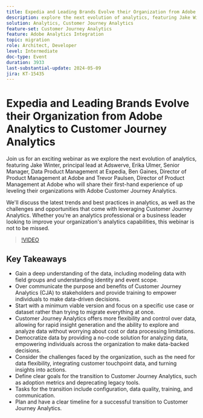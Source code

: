 ```yaml
---
title: Expedia and Leading Brands Evolve their Organization from Adobe Analytics to Customer Journey Analytics
description: explore the next evolution of analytics, featuring Jake Winter, principal lead at Adswerve, Erika Ulmer, Senior Manager, Data Product Management at Expedia, Ben Gaines, Director of Product Management at Adobe and Trevor Paulsen, Director of Product Management at Adobe who will share their first-hand experience of up leveling their organizations with Adobe Customer Journey Analytics. We'll discuss the latest trends and best practices in analytics, as well as the challenges and opportunities that come with leveraging Customer Journey Analytics. Whether you're an analytics professional or a business leader looking to improve your organization's analytics capabilities, this webinar is not to be missed.
solution: Analytics, Customer Journey Analytics
feature-set: Customer Journey Analytics
feature: Adobe Analytics Integration
topic: migration
role: Architect, Developer
level: Intermediate
doc-type: Event
duration: 3933
last-substantial-update: 2024-05-09
jira: KT-15435
---
```


# Expedia and Leading Brands Evolve their Organization from Adobe Analytics to Customer Journey Analytics

Join us for an exciting webinar as we explore the next evolution of analytics, featuring Jake Winter, principal lead at Adswerve, Erika Ulmer, Senior Manager, Data Product Management at Expedia, Ben Gaines, Director of Product Management at Adobe and Trevor Paulsen, Director of Product Management at Adobe who will share their first-hand experience of up leveling their organizations with Adobe Customer Journey Analytics.

We'll discuss the latest trends and best practices in analytics, as well as the challenges and opportunities that come with leveraging Customer Journey Analytics. Whether you're an analytics professional or a business leader looking to improve your organization's analytics capabilities, this webinar is not to be missed.

>[!VIDEO](https://video.tv.adobe.com/v/3428762/?learn=on)


## Key Takeaways


* Gain a deep understanding of the data, including modeling data with field groups and understanding identity and event scope.
* Over communicate the purpose and benefits of Customer Journey Analytics (CJA) to stakeholders and provide training to empower individuals to make data-driven decisions.
* Start with a minimum viable version and focus on a specific use case or dataset rather than trying to migrate everything at once.
* Customer Journey Analytics offers more flexibility and control over data, allowing for rapid insight generation and the ability to explore and analyze data without worrying about cost or data processing limitations.
* Democratize data by providing a no-code solution for analyzing data, empowering individuals across the organization to make data-backed decisions.
* Consider the challenges faced by the organization, such as the need for data flexibility, integrating customer touchpoint data, and turning insights into actions.
* Define clear goals for the transition to Customer Journey Analytics, such as adoption metrics and deprecating legacy tools.
* Tasks for the transition include configuration, data quality, training, and communication.
* Plan and have a clear timeline for a successful transition to Customer Journey Analytics.
